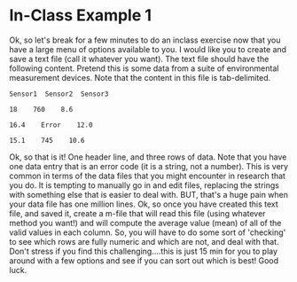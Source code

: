 # In-Class Example 1
Ok, so let's break for a few minutes to do an inclass exercise now that you have a large menu of options available to you. I would like you to create and save a text file (call it whatever you want). The text file should have the following content. Pretend this is some data from a suite of environmental measurement devices. Note that the content in this file is tab-delimited.
```
Sensor1  Sensor2  Sensor3

18    760    8.6

16.4    Error    12.0

15.1    745    10.6
```

Ok, so that is it! One header line, and three rows of data. Note that you have one data entry that is an error code (it is a string, not a number). This is very common in terms of the data files that you might encounter in research that you do. It is tempting to manually go in and edit files, replacing the strings with something else that is easier to deal with. BUT, that's a huge pain when your data file has one million lines.
Ok, so once you have created this text file, and saved it, create a m-file that will read this file (using whatever method you want!) and will compute the average value (mean) of all of the valid values in each column. So, you will have to do some sort of 'checking' to see which rows are fully numeric and which are not, and deal with that. Don't stress if you find this challenging....this is just 15 min for you to play around with a few options and see if you can sort out which is best! Good luck.
